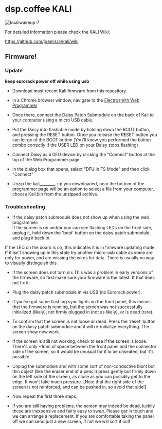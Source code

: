 # dsp.coffee KALI

![kbaliwakeup-7](https://user-images.githubusercontent.com/326734/182261061-2471d0ba-7678-4e46-93a4-f95b2bcd2673.png)

For detailed information please check the KALI Wiki:

https://github.com/joemisra/kali/wiki

## Firmware!

### Update 

**keep eurorack power off while using usb** 

* Download most recent Kali firmware from this repository.

* In a Chrome browser window, navigate to the [Electrosmith Web Programmer](https://electro-smith.github.io/Programmer/)

* Once there, connect the Daisy Patch Submodule on the back of Kali to your computer using a micro USB cable. 

* Put the Daisy into flashable mode by holding down the BOOT button, and pressing the RESET button. Once you release the RESET button you can let go of the BOOT button (You'll know you performed the button combo correctly if the USER LED on your Daisy stops flashing)

* Connect Daisy as a DFU device by clicking the "Connect" button at the top of the Web Programmer page

* In the dialog box that opens, select "DFU in FS Mode" and then click "Connect"

* Unzip the kali________.zip you downloaded, near the bottom of the programmer page will be an option to select a file from your computer, choose Kali.bin from the unzipped archive.

### Troubleshooting

* If the daisy patch submodule does not show up when using the web programmer:   
If the screen is on and/or you can see flashing LEDs on the front side, unplug it, hold down the 'boot' button on the daisy patch submodule, and plug it back in.

If the LED on the board is on, this indicates it is in firmware updating mode. If it isn't showing up in this state try another micro-usb cable as some are only for power, and are missing the wires for data. There is usually no way to visually distinguish this.

* If the screen does not turn on:
This was a problem in early versions of the firmware, so first make sure your firmware is the latest. If that does not fix it:   

* Plug the daisy patch submodule in via USB (no Eurorack power).
* If you've got some flashing sync lights on the front panel, this means that the firmware is running, but the screen was not successfully initialized (likely), not firmly plugged in (not as likely), or is dead (rare).
* To confirm that the screen is not loose or dead: Press the 'reset' button on the daisy patch submodule and it will re-initialize everything. The screen show now work.
* If the screen is still not working, check to see if the screen is loose. There's only ~1mm of space between the front panel and the connector side of the screen, so it would be unusual for it to be unseated, but it's possible.
* Unplug the submodule and with some sort of non-conductive blunt but thin object (like the eraser end of a pencil) press gently but firmly down on the left side of the screen, as close as you can possibly get to the edge. It won't take much pressure. [Note that the right side of the screen is not reinforced, and can be pushed in, so avoid that side!]
* Now repeat the first three steps.
* If you are still having problems, the screen may indeed be dead, luckily these are inexpensive and fairly easy to swap. Please get in touch and we can arrange a replacement. If you are comfortable taking the panel off we can send just a new screen, if not we will sort it out!
